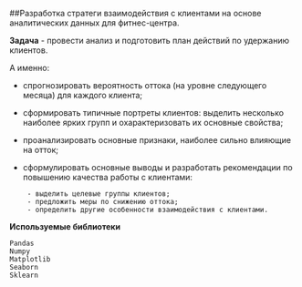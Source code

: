 ##Разработка стратеги взаимодействия с клиентами на основе аналитических данных для фитнес-центра. 

**Задача** - 
 провести анализ и подготовить план действий по удержанию клиентов. 

А именно: 

 - спрогнозировать вероятность оттока (на уровне следующего месяца) для каждого клиента;
 - сформировать типичные портреты клиентов: выделить несколько наиболее ярких групп и охарактеризовать их основные свойства;
 - проанализировать основные признаки, наиболее сильно влияющие на отток;
 - сформулировать основные выводы и разработать рекомендации по повышению качества работы с клиентами: 
 
		- выделить целевые группы клиентов;
		- предложить меры по снижению оттока;
		- определить другие особенности взаимодействия с клиентами.

**Используемые библиотеки**

	Pandas
	Numpy
	Matplotlib 
	Seaborn
	Sklearn
